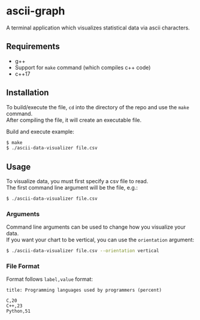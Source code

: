 # ascii-graph
A terminal application which visualizes statistical data via ascii characters.

## Requirements
- g++
- Support for `make` command (which compiles c++ code)
- c++17



## Installation
To build/execute the file, `cd` into the directory of the repo and use the `make` command.<br>
After compiling the file, it will create an executable file.<br>

Build and execute example:
```bash
$ make
$ ./ascii-data-visualizer file.csv
```

## Usage
To visualize data, you must first specify a csv file to read.<br>
The first command line argument will be the file, e.g.:
```bash
$ ./ascii-data-visualizer file.csv
```

### Arguments
Command line arguments can be used to change how you visualize your data.<br>
If you want your chart to be vertical, you can use the `orientation` argument:
```bash
$ ./ascii-data-visualizer file.csv --orientation vertical
```

### File Format
Format follows `label,value` format:
```csv
title: Programming languages used by programmers (percent)

C,20
C++,23
Python,51
```
